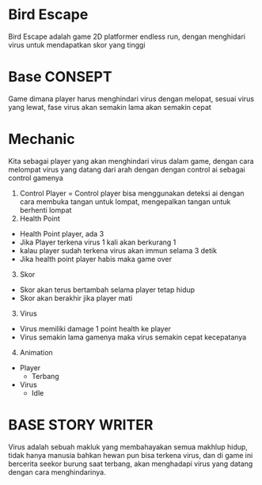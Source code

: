 # Bird Escape
Bird Escape adalah game 2D platformer endless run, dengan menghidari virus untuk mendapatkan skor yang tinggi
# Base CONSEPT
Game dimana player harus menghindari virus dengan melopat, sesuai virus yang lewat, fase virus akan  semakin lama akan semakin cepat
# Mechanic
Kita sebagai player yang akan menghindari virus dalam game, dengan cara melompat virus yang datang dari arah dengan dengan control ai
sebagai control gamenya
1. Control Player
 = Control player bisa menggunakan deteksi ai dengan cara membuka tangan untuk lompat, mengepalkan tangan untuk berhenti lompat
2. Health Point
  - Health Point player, ada 3
  - Jika Player terkena virus 1 kali akan berkurang 1
  - kalau player sudah terkena virus akan immun selama 3 detik
  - Jika health point player habis maka game over
3. Skor
  - Skor akan terus bertambah selama player tetap hidup
  - Skor akan berakhir jika player mati
3. Virus
  - Virus memiliki damage 1 point health ke player
  - Virus semakin lama gamenya maka virus semakin cepat kecepatanya
4. Animation 
  - Player
    * Terbang
  - Virus 
    * Idle
# BASE STORY WRITER
Virus adalah sebuah makluk yang membahayakan semua makhlup hidup, tidak hanya manusia bahkan hewan pun bisa terkena virus, dan di game 
ini bercerita seekor burung saat terbang, akan menghadapi virus yang datang dengan cara menghindarinya.
